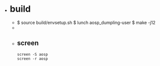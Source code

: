 - # build
	- $ source build/envsetup.sh
	  $ lunch aosp_dumpling-user
	  $ make -j12
	-
	- ## screen
	  ```
	  screen -S aosp
	  screen -r aosp
	  ```